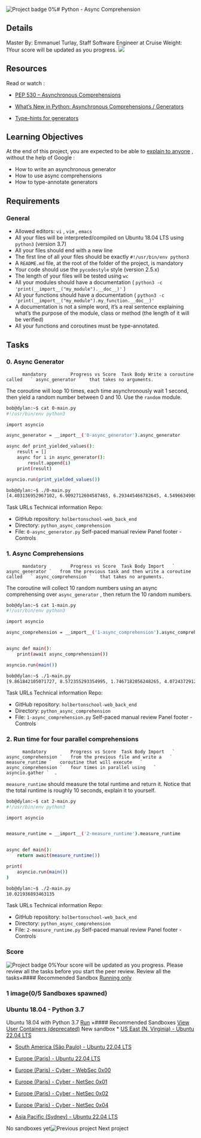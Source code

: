  ![Project badge](https://intranet.hbtn.io/assets/pathway/006_color-21d9dd12a952c0dcfa9471902c922dde2a053f71943f7645391458f701eeec29.png) 
0%# Python - Async Comprehension
## Details
Master By: Emmanuel Turlay, Staff Software Engineer at Cruise Weight: 1Your score will be updated as you progress. ![](https://s3.eu-west-3.amazonaws.com/hbtn.intranet/uploads/medias/2019/12/ee85b9f67c384e29525b.png?X-Amz-Algorithm=AWS4-HMAC-SHA256&X-Amz-Credential=AKIA4MYA5JM5DUTZGMZG%2F20240117%2Feu-west-3%2Fs3%2Faws4_request&X-Amz-Date=20240117T212649Z&X-Amz-Expires=86400&X-Amz-SignedHeaders=host&X-Amz-Signature=5cab37ae37e09c97923e86f333c6a4f3b8fd61e7762fd991433d6ce622c095d7) 

## Resources
Read or watch :
* [PEP 530 – Asynchronous Comprehensions](https://intranet.hbtn.io/rltoken/UFCR8qW3nHmEDZZaHqXL7Q) 

* [What’s New in Python: Asynchronous Comprehensions / Generators](https://intranet.hbtn.io/rltoken/PAGwxZUyVGBR8EMFGGNnGg) 

* [Type-hints for generators](https://intranet.hbtn.io/rltoken/SAxOMI925qJrJVGmZ0JBNw) 

## Learning Objectives
At the end of this project, you are expected to be able to  [explain to anyone](https://intranet.hbtn.io/rltoken/7bPmbDGSheZBV1GZtaNBXg) 
 ,  without the help of Google :
* How to write an asynchronous generator
* How to use async comprehensions
* How to type-annotate generators
## Requirements
### General
* Allowed editors:  ` vi ` ,  ` vim ` ,  ` emacs ` 
* All your files will be interpreted/compiled on Ubuntu 18.04 LTS using  ` python3 `  (version 3.7)
* All your files should end with a new line
* The first line of all your files should be exactly  ` #!/usr/bin/env python3 ` 
* A  ` README.md `  file, at the root of the folder of the project, is mandatory
* Your code should use the  ` pycodestyle `  style (version 2.5.x)
* The length of your files will be tested using  ` wc ` 
* All your modules should have a documentation ( ` python3 -c 'print(__import__("my_module").__doc__)' ` )
* All your functions should have a documentation ( ` python3 -c 'print(__import__("my_module").my_function.__doc__)' ` 
* A documentation is not a simple word, it’s a real sentence explaining what’s the purpose of the module, class or method (the length of it will be verified)
* All your functions and coroutines must be type-annotated.
## Tasks
### 0. Async Generator
          mandatory         Progress vs Score  Task Body Write a coroutine called   ` async_generator `   that takes no arguments. 
The coroutine will loop 10 times, each time asynchronously wait 1 second, then yield a random number between 0 and 10. Use the   ` random `   module. 
```bash
bob@dylan:~$ cat 0-main.py
#!/usr/bin/env python3

import asyncio

async_generator = __import__('0-async_generator').async_generator

async def print_yielded_values():
    result = []
    async for i in async_generator():
        result.append(i)
    print(result)

asyncio.run(print_yielded_values())

bob@dylan:~$ ./0-main.py
[4.403136952967102, 6.9092712604587465, 6.293445466782645, 4.549663490048418, 4.1326571686139015, 9.99058525304903, 6.726734105473811, 9.84331704602206, 1.0067279479988345, 1.3783306401737838]

```
 Task URLs  Technical information Repo:
* GitHub repository:  ` holbertonschool-web_back_end ` 
* Directory:  ` python_async_comprehension ` 
* File:  ` 0-async_generator.py ` 
 Self-paced manual review  Panel footer - Controls 
### 1. Async Comprehensions
          mandatory         Progress vs Score  Task Body Import   ` async_generator `   from the previous task and then write a coroutine called   ` async_comprehension `   that takes no arguments. 
The coroutine will collect 10 random numbers using an async comprehensing over   ` async_generator `  , then return the 10 random numbers.
```bash
bob@dylan:~$ cat 1-main.py
#!/usr/bin/env python3

import asyncio

async_comprehension = __import__('1-async_comprehension').async_comprehension


async def main():
    print(await async_comprehension())

asyncio.run(main())

bob@dylan:~$ ./1-main.py
[9.861842105071727, 8.572355293354995, 1.7467182056248265, 4.0724372912858575, 0.5524750922145316, 8.084266576021555, 8.387128918690468, 1.5486451376520916, 7.713335177885325, 7.673533267041574]


```
 Task URLs  Technical information Repo:
* GitHub repository:  ` holbertonschool-web_back_end ` 
* Directory:  ` python_async_comprehension ` 
* File:  ` 1-async_comprehension.py ` 
 Self-paced manual review  Panel footer - Controls 
### 2. Run time for four parallel comprehensions
          mandatory         Progress vs Score  Task Body Import   ` async_comprehension `   from the previous file and write a   ` measure_runtime `   coroutine that will execute   ` async_comprehension `   four times in parallel using   ` asyncio.gather `  .
 ` measure_runtime `   should measure the total runtime and return it.
Notice that the total runtime is roughly 10 seconds, explain it to yourself.
```bash
bob@dylan:~$ cat 2-main.py
#!/usr/bin/env python3

import asyncio


measure_runtime = __import__('2-measure_runtime').measure_runtime


async def main():
    return await(measure_runtime())

print(
    asyncio.run(main())
)

bob@dylan:~$ ./2-main.py
10.021936893463135


```
 Task URLs  Technical information Repo:
* GitHub repository:  ` holbertonschool-web_back_end ` 
* Directory:  ` python_async_comprehension ` 
* File:  ` 2-measure_runtime.py ` 
 Self-paced manual review  Panel footer - Controls 
### Score
 ![Project badge](https://intranet.hbtn.io/assets/pathway/006_color-21d9dd12a952c0dcfa9471902c922dde2a053f71943f7645391458f701eeec29.png) 
0%Your score will be updated as you progress.
Please review  all the tasks  before you start the peer review.
Review all the tasks×#### Recommended Sandbox
[Running only]() 
### 1 image(0/5 Sandboxes spawned)
### Ubuntu 18.04 - Python 3.7
Ubuntu 18.04 with Python 3.7
[Run]() 
×#### Recommended Sandboxes
[View User Containers (deprecated)](https://intranet.hbtn.io/user_containers/current) 
New sandbox * [US East (N. Virginia)	 - Ubuntu 22.04 LTS]() 

* [South America (São Paulo) - Ubuntu 22.04 LTS]() 

* [Europe (Paris) - Ubuntu 22.04 LTS]() 

* [Europe (Paris) - Cyber - WebSec 0x00]() 

* [Europe (Paris) - Cyber - NetSec 0x01]() 

* [Europe (Paris) - Cyber - NetSec 0x02]() 

* [Europe (Paris) - Cyber - NetSec 0x04]() 

* [Asia Pacific (Sydney) - Ubuntu 22.04 LTS]() 

No sandboxes yet![Previous project](https://intranet.hbtn.io/projects/2343) 
              Next project            

